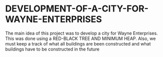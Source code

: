 # DEVELOPMENT-OF-A-CITY-FOR-WAYNE-ENTERPRISES
The main idea of this project was to develop a city for Wayne Enterprises. This was done using a RED-BLACK TREE AND MINIMUM HEAP. Also, we must keep a track of what all buildings are been constructed and what buildings have to be constructed in the future
